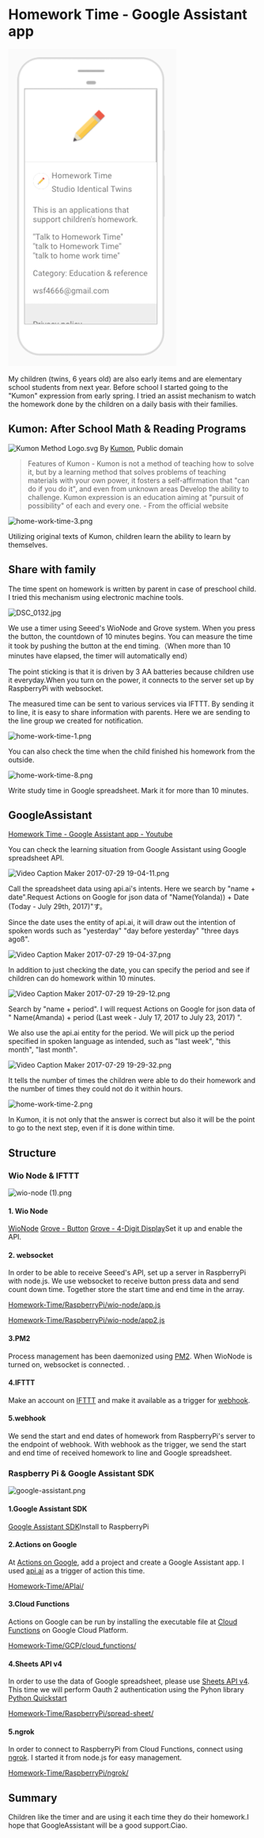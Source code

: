 # Homework Time - Google Assistant app

![logo](https://github.com/PonDad/Homework-Time/blob/master/img/Actions%20on%20Google%202017-07-30%2017-14-37.png)

My children (twins, 6 years old) are also early items and are elementary school students from next year. Before school I started going to the "Kumon" expression from early spring. I tried an assist mechanism to watch the homework done by the children on a daily basis with their families.

## Kumon: After School Math & Reading Programs

![Kumon Method Logo.svg](https://upload.wikimedia.org/wikipedia/commons/thumb/8/82/Kumon_Method_Logo.svg/1200px-Kumon_Method_Logo.svg.png)
By [Kumon](http://www.kumon.com/), Public domain

> Features of Kumon - Kumon is not a method of teaching how to solve it, but by a learning method that solves problems of teaching materials with your own power, it fosters a self-affirmation that "can do if you do it", and even from unknown areas Develop the ability to challenge. Kumon expression is an education aiming at "pursuit of possibility" of each and every one. - From the official website

![home-work-time-3.png](https://qiita-image-store.s3.amazonaws.com/0/47128/41d6016c-d714-6cc4-850c-2e2ed1d11041.png)

Utilizing original texts of Kumon, children learn the ability to learn by themselves.

## Share with family

The time spent on homework is written by parent in case of preschool child. I tried this mechanism using electronic machine tools.

![DSC_0132.jpg](https://qiita-image-store.s3.amazonaws.com/0/47128/ea0f38d5-45d4-91c5-1f00-651ea8a0d036.jpeg)

We use a timer using Seeed's WioNode and Grove system. When you press the button, the countdown of 10 minutes begins. You can measure the time it took by pushing the button at the end timing.（When more than 10 minutes have elapsed, the timer will automatically end）

The point sticking is that it is driven by 3 AA batteries because children use it everyday.When you turn on the power, it connects to the server set up by RaspberryPi with websocket.

The measured time can be sent to various services via IFTTT. By sending it to line, it is easy to share information with parents. Here we are sending to the line group we created for notification.

![home-work-time-1.png](https://qiita-image-store.s3.amazonaws.com/0/47128/a7fefdb5-b8f8-a81b-119b-227773c99afe.png)

You can also check the time when the child finished his homework from the outside.

![home-work-time-8.png](https://qiita-image-store.s3.amazonaws.com/0/47128/ca3492ce-343c-fbdb-cab4-fb4439823a33.png)


Write study time in Google spreadsheet. Mark it for more than 10 minutes.

## GoogleAssistant

[Homework Time - Google Assistant app - Youtube](https://www.youtube.com/watch?v=tJtANzVOpB8)

You can check the learning situation from Google Assistant using Google spreadsheet API.

![Video Caption Maker 2017-07-29 19-04-11.png](https://qiita-image-store.s3.amazonaws.com/0/47128/f01e4750-3b17-ad21-c085-f2fb84b02617.png)

Call the spreadsheet data using api.ai's intents. Here we search by "name + date".Request Actions on Google for json data of "Name(Yolanda)) + Date (Today - July 29th, 2017)"す。

Since the date uses the entity of api.ai, it will draw out the intention of spoken words such as "yesterday" "day before yesterday" "three days agoß".

![Video Caption Maker 2017-07-29 19-04-37.png](https://qiita-image-store.s3.amazonaws.com/0/47128/51617da5-d7f7-c595-bbbf-d98f9ee9518e.png)

In addition to just checking the date, you can specify the period and see if children can do homework within 10 minutes.

![Video Caption Maker 2017-07-29 19-29-12.png](https://qiita-image-store.s3.amazonaws.com/0/47128/638fcaf3-6ee9-2189-c7a9-ba10105b0d1e.png)

Search by "name + period". I will request Actions on Google for json data of "  Name(Amanda) + period (Last week - July 17, 2017 to July 23, 2017) ".

We also use the api.ai entity for the period. We will pick up the period specified in spoken language as intended, such as "last week", "this month", "last month".

![Video Caption Maker 2017-07-29 19-29-32.png](https://qiita-image-store.s3.amazonaws.com/0/47128/653af972-075e-4d8e-dbe7-6c15f8eb971a.png)

It tells the number of times the children were able to do their homework and the number of times they could not do it within hours.

![home-work-time-2.png](https://qiita-image-store.s3.amazonaws.com/0/47128/9422b34e-3d73-5d54-3244-5f7be3c51686.png)

In Kumon, it is not only that the answer is correct but also it will be the point to go to the next step, even if it is done within time.

## Structure

### Wio Node & IFTTT

![wio-node (1).png](https://qiita-image-store.s3.amazonaws.com/0/47128/bcb65a49-82da-6147-ba9f-484e97236e3e.png)

#### 1. Wio Node
[WioNode](http://wiki.seeed.cc/Wio_Node/) [Grove - Button](http://wiki.seeed.cc/Grove-Button/) [Grove - 4-Digit Display](http://wiki.seeed.cc/Grove-4-Digit_Display/)Set it up and enable the API.

#### 2. websocket
In order to be able to receive Seeed's API, set up a server in RaspberryPi with node.js. We use websocket to receive button press data and send count down time. Together store the start time and end time in the array.

[Homework-Time/RaspberryPi/wio-node/app.js](https://github.com/PonDad/Homework-Time/blob/master/RaspberryPi/wio-node/app.js)

[Homework-Time/RaspberryPi/wio-node/app2.js](https://github.com/PonDad/Homework-Time/blob/master/RaspberryPi/wio-node/app2.js)

#### 3.PM2
Process management has been daemonized using [PM2](http://pm2.keymetrics.io/). When WioNode is turned on, websocket is connected. .

#### 4.IFTTT
Make an account on [IFTTT](https://ifttt.com/discover) and make it available as a trigger for [webhook](https://ifttt.com/maker_webhooks).

#### 5.webhook
We send the start and end dates of homework from RaspberryPi's server to the endpoint of webhook. With webhook as the trigger, we send the start and end time of received homework to line and Google spreadsheet.



### Raspberry Pi & Google Assistant SDK

![google-assistant.png](https://qiita-image-store.s3.amazonaws.com/0/47128/63ef4e98-99aa-452e-ee0c-5f1bc449ad66.png)

#### 1.Google Assistant SDK
[Google Assistant SDK](https://developers.google.com/assistant/sdk/)Install to RaspberryPi

#### 2.Actions on Google
At [Actions on Google](https://developers.google.com/actions/), add a project and create a Google Assistant app. I used [api.ai](https://api.ai/) as a trigger of action this time.

[Homework-Time/APIai/](https://github.com/PonDad/Homework-Time/tree/master/APIai)

#### 3.Cloud Functions
Actions on Google can be run by installing the executable file at [Cloud Functions](https://cloud.google.com/functions/?hl=en) on Google Cloud Platform.

[Homework-Time/GCP/cloud_functions/](https://github.com/PonDad/Homework-Time/tree/master/GCP/cloud_functions)

#### 4.Sheets API v4
In order to use the data of Google spreadsheet, please use [Sheets API v4](https://developers.google.com/sheets/api/?hl=en). This time we will perform Oauth 2 authentication using the Pyhon library [Python Quickstart](https://developers.google.com/sheets/api/quickstart/python)

[Homework-Time/RaspberryPi/spread-sheet/](https://github.com/PonDad/Homework-Time/tree/master/RaspberryPi/spread-sheet)

#### 5.ngrok
In order to connect to RaspberryPi from Cloud Functions, connect using [ngrok](https://ngrok.com/). I started it from node.js for easy management.

[Homework-Time/RaspberryPi/ngrok/](https://github.com/PonDad/Homework-Time/tree/master/RaspberryPi/ngrok)


## Summary

Children like the timer and are using it each time they do their homework.I hope that GoogleAssistant will be a good support.Ciao.
